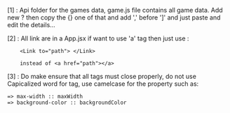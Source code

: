 [1] : Api folder for the games data, game.js file contains all game data.
      Add new ? then copy the {} one of that and add ',' before ']' and just paste and edit the details...

[2] : All link are in a App.jsx
      if want to use 'a' tag then just use :

        <Link to="path"> </Link>

        instead of <a href="path"></a>
    
[3] : Do make ensure that all tags must close properly, do not use Capicalized word for tag, use camelcase for the property such as:

    => max-width :: maxWidth
    => background-color :: backgroundColor
